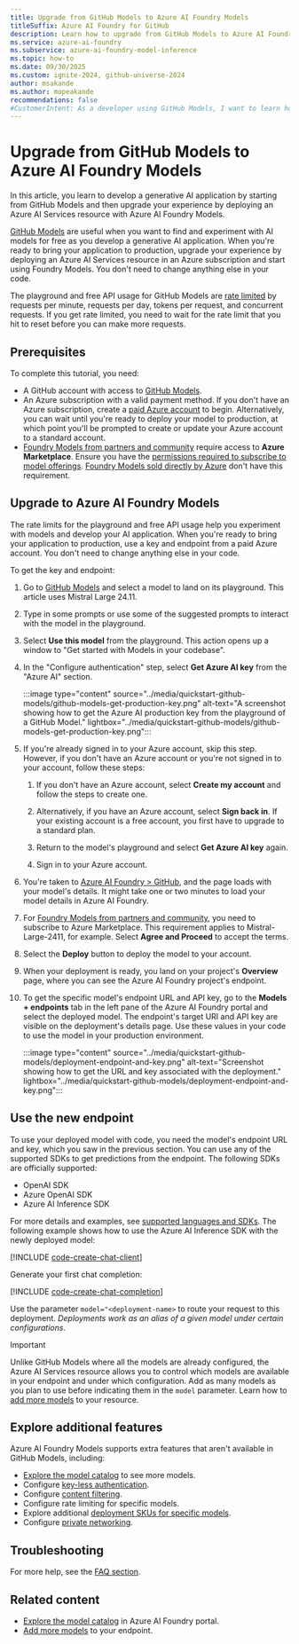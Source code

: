 ```yaml
---
title: Upgrade from GitHub Models to Azure AI Foundry Models
titleSuffix: Azure AI Foundry for GitHub
description: Learn how to upgrade from GitHub Models to Azure AI Foundry Models for production-ready AI applications with enhanced features.
ms.service: azure-ai-foundry
ms.subservice: azure-ai-foundry-model-inference
ms.topic: how-to
ms.date: 09/30/2025
ms.custom: ignite-2024, github-universe-2024
author: msakande   
ms.author: mopeakande
recommendations: false
#CustomerIntent: As a developer using GitHub Models, I want to learn how to upgrade my endpoint to Azure AI Foundry Models so that I can access enhanced features and capabilities for my AI applications.
---
```


# Upgrade from GitHub Models to Azure AI Foundry Models

In this article, you learn to develop a generative AI application by starting from GitHub Models and then upgrade your experience by deploying an Azure AI Services resource with Azure AI Foundry Models.

[GitHub Models](https://docs.github.com/en/github-models/) are useful when you want to find and experiment with AI models for free as you develop a generative AI application. When you're ready to bring your application to production, upgrade your experience by deploying an Azure AI Services resource in an Azure subscription and start using Foundry Models. You don't need to change anything else in your code.

The playground and free API usage for GitHub Models are [rate limited](https://docs.github.com/en/github-models/prototyping-with-ai-models#rate-limits) by requests per minute, requests per day, tokens per request, and concurrent requests. If you get rate limited, you need to wait for the rate limit that you hit to reset before you can make more requests.

## Prerequisites

To complete this tutorial, you need:

- A GitHub account with access to [GitHub Models](https://docs.github.com/en/github-models/).
- An Azure subscription with a valid payment method. If you don't have an Azure subscription, create a [paid Azure account](https://azure.microsoft.com/pricing/purchase-options/pay-as-you-go) to begin. Alternatively, you can wait until you're ready to deploy your model to production, at which point you'll be prompted to create or update your Azure account to a standard account.
- [Foundry Models from partners and community](../concepts/models-from-partners.md) require access to **Azure Marketplace**. Ensure you have the [permissions required to subscribe to model offerings](configure-marketplace.md). [Foundry Models sold directly by Azure](../concepts/models-sold-directly-by-azure.md) don't have this requirement.
 

## Upgrade to Azure AI Foundry Models

The rate limits for the playground and free API usage help you experiment with models and develop your AI application. When you're ready to bring your application to production, use a key and endpoint from a paid Azure account. You don't need to change anything else in your code.

To get the key and endpoint:

1. Go to [GitHub Models](https://github.com/marketplace/models) and select a model to land on its playground. This article uses Mistral Large 24.11.

1. Type in some prompts or use some of the suggested prompts to interact with the model in the playground.

1. Select **Use this model** from the playground. This action opens up a window to "Get started with Models in your codebase".

1. In the "Configure authentication" step, select **Get Azure AI key** from the "Azure AI" section.

    :::image type="content" source="../media/quickstart-github-models/github-models-get-production-key.png" alt-text="A screenshot showing how to get the Azure AI production key from the playground of a GitHub Model." lightbox="../media/quickstart-github-models/github-models-get-production-key.png":::

1. If you're already signed in to your Azure account, skip this step. However, if you don't have an Azure account or you're not signed in to your account, follow these steps:

    1. If you don't have an Azure account, select **Create my account** and follow the steps to create one.

    1. Alternatively, if you have an Azure account, select **Sign back in**. If your existing account is a free account, you first have to upgrade to a standard plan. 

    1. Return to the model's playground and select **Get Azure AI key** again. 

    1. Sign in to your Azure account.
    
1.  You're taken to [Azure AI Foundry > GitHub](https://ai.azure.com/GitHub), and the page loads with your model's details. It might take one or two minutes to load your model details in Azure AI Foundry.

1. For [Foundry Models from partners and community](../../concepts/models-from-partners.md), you need to subscribe to Azure Marketplace. This requirement applies to Mistral-Large-2411, for example. Select **Agree and Proceed** to accept the terms.

1. Select the **Deploy** button to deploy the model to your account.

1. When your deployment is ready, you land on your project's **Overview** page, where you can see the Azure AI Foundry project's endpoint. 

1. To get the specific model's endpoint URL and API key, go to the **Models + endpoints** tab in the left pane of the Azure AI Foundry portal and select the deployed model. The endpoint's target URI and API key are visible on the deployment's details page. Use these values in your code to use the model in your production environment.

    :::image type="content" source="../media/quickstart-github-models/deployment-endpoint-and-key.png" alt-text="Screenshot showing how to get the URL and key associated with the deployment." lightbox="../media/quickstart-github-models/deployment-endpoint-and-key.png":::

## Use the new endpoint

To use your deployed model with code, you need the model's endpoint URL and key, which you saw in the previous section. You can use any of the supported SDKs to get predictions from the endpoint. The following SDKs are officially supported:

* OpenAI SDK
* Azure OpenAI SDK
* Azure AI Inference SDK

For more details and examples, see [supported languages and SDKs](../supported-languages.md). The following example shows how to use the Azure AI Inference SDK with the newly deployed model:

[!INCLUDE [code-create-chat-client](../../foundry-models/includes/code-create-chat-client.md)]

Generate your first chat completion:

[!INCLUDE [code-create-chat-completion](../../foundry-models/includes/code-create-chat-completion.md)]

Use the parameter `model="<deployment-name>` to route your request to this deployment. *Deployments work as an alias of a given model under certain configurations*.

> [!IMPORTANT]
> Unlike GitHub Models where all the models are already configured, the Azure AI Services resource allows you to control which models are available in your endpoint and under which configuration. Add as many models as you plan to use before indicating them in the `model` parameter. Learn how to [add more models](../../model-inference/how-to/create-model-deployments.md) to your resource.

## Explore additional features

Azure AI Foundry Models supports extra features that aren't available in GitHub Models, including:

* [Explore the model catalog](https://ai.azure.com/github/models) to see more models.
* Configure [key-less authentication](../../model-inference/how-to/configure-entra-id.md).
* Configure [content filtering](../../model-inference/how-to/configure-content-filters.md).
* Configure rate limiting for specific models.
* Explore additional [deployment SKUs for specific models](../../model-inference/concepts/deployment-types.md).
* Configure [private networking](../../../ai-services/cognitive-services-virtual-networks.md?context=/azure/ai-foundry/openai/context/context).

## Troubleshooting

For more help, see the [FAQ section](../../foundry-models/faq.yml).

## Related content

* [Explore the model catalog](https://ai.azure.com/github/models) in Azure AI Foundry portal.
* [Add more models](../../model-inference/how-to/create-model-deployments.md) to your endpoint.
